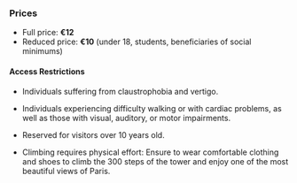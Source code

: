 ### Prices

- Full price: **€12**
- Reduced price: **€10** (under 18, students, beneficiaries of social minimums)

#### Access Restrictions

- Individuals suffering from claustrophobia and vertigo.

- Individuals experiencing difficulty walking or with cardiac problems, as well as those with visual, auditory, or motor impairments.

- Reserved for visitors over 10 years old.

- Climbing requires physical effort:
Ensure to wear comfortable clothing and shoes to climb the 300 steps of the tower and enjoy one of the most beautiful views of Paris.